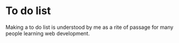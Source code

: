 # To do list

Making a to do list is understood by me as a rite of passage for many people learning web development.
